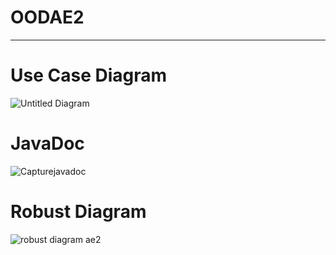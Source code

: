 # OODAE2

---

<h1>Use Case Diagram</h1>

![Untitled Diagram](https://user-images.githubusercontent.com/71900386/148433320-811668a1-4f49-4dc8-b5ff-c24ea88dea0a.jpg)

<h1>JavaDoc</h1>

![Capturejavadoc](https://user-images.githubusercontent.com/71900386/148467254-537ac0ad-46e5-4a05-a2bf-98b3a4b55b40.PNG)

<h1>Robust Diagram</h1>

![robust diagram ae2](https://user-images.githubusercontent.com/71900386/148480890-d8d81e7c-b19a-497f-96cd-92f15e2ec847.png)
